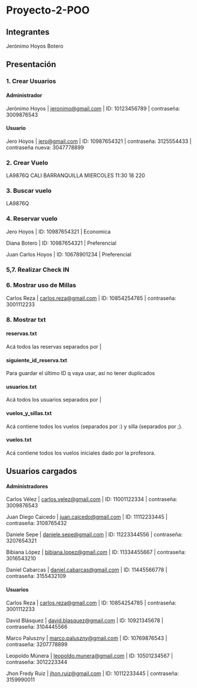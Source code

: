 # Proyecto-2-POO

## Integrantes

Jerónimo Hoyos Botero
## Presentación 
### 1. Crear Usuarios
#### Administrador
Jerónimo Hoyos | jeronimo@gmail.com | ID: 10123456789 | contraseña: 3009876543
#### Usuario
Jero Hoyos | jero@gmail.com | ID: 10987654321 | contraseña: 3125554433 | contraseña nueva: 3047778899

### 2. Crear Vuelo

LA9876Q CALI BARRANQUILLA MIERCOLES 11:30 18 220

### 3. Buscar vuelo

LA9876Q

### 4. Reservar vuelo
Jero Hoyos | ID: 10987654321 | Economica

Diana Botero | ID: 10987654321 | Preferencial

Juan Carlos Hoyos | ID: 10678901234 | Preferencial

### 5,7. Realizar Check IN


### 6. Mostrar uso de Millas

Carlos Reza | carlos.reza@gmail.com | ID: 10854254785 | contraseña: 3001112233
### 8. Mostrar txt

#### reservas.txt

Acá todos las reservas separados por |
#### siguiente_id_reserva.txt

Para guardar el último ID q vaya usar, así no tener duplicados
#### usuarios.txt

Acá todos los usuarios separados por |
#### vuelos_y_sillas.txt

Acá contiene todos los vuelos (separados por :) y silla (separados por ;).
#### vuelos.txt 

Acá contiene todos los vuelos iniciales dado por la profesora.
## Usuarios cargados
#### Administradores
Carlos Vélez | carlos.velez@gmail.com | ID: 11001122334 | contraseña: 3009876543

Juan Diego Caicedo | juan.caicedo@gmail.com | ID: 11112233445 | contraseña: 3108765432

Daniele Sepe | daniele.sepe@gmail.com | ID: 11223344556 | contraseña: 3207654321

Bibiana López | bibiana.lopez@gmail.com | ID: 11334455667 | contraseña: 3016543210

Daniel Cabarcas | daniel.cabarcas@gmail.com | ID: 11445566778 | contraseña: 3155432109

#### Usuarios
Carlos Reza | carlos.reza@gmail.com | ID: 10854254785 | contraseña: 3001112233

David Blásquez | david.blasquez@gmail.com | ID: 10921345678 | contraseña: 3104445566

Marco Paluszny | marco.paluszny@gmail.com | ID: 10769876543 | contraseña: 3207778899

Leopoldo Múnera | leopoldo.munera@gmail.com | ID: 10501234567 | contraseña: 3012223344

Jhon Fredy Ruiz | jhon.ruiz@gmail.com | ID: 10112233445 | contraseña: 3159990011